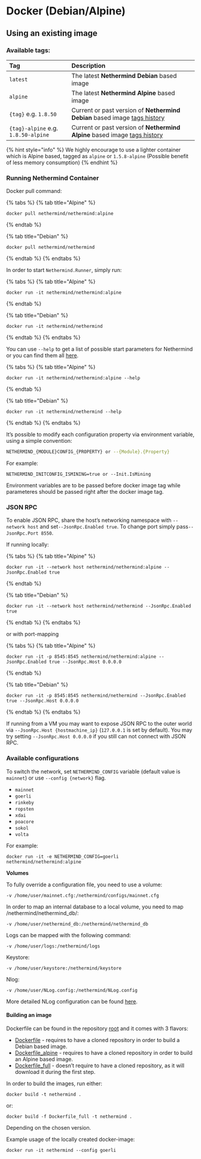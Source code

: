 # Docker \(Debian/Alpine\)

## Using an existing image

### **Available tags:**

| **Tag** | Description |
| :--- | :--- |
| `latest` | The latest **Nethermind Debian** based image |
| `alpine` | The latest **Nethermind Alpine** based image |
| `{tag}` e.g. `1.8.50` | Current or past version of **Nethermind Debian** based image [tags history](https://github.com/NethermindEth/nethermind/tags) |
| `{tag}-alpine` e.g. `1.8.50-alpine` | Current or past version of **Nethermind Alpine** based image [tags history](https://github.com/NethermindEth/nethermind/tags) |

{% hint style="info" %}
We highly encourage to use a lighter container which is Alpine based, tagged as `alpine` or `1.5.8-alpine` \(Possible benefit of less memory consumption\)
{% endhint %}

### **Running Nethermind** Container

Docker pull command:

{% tabs %}
{% tab title="Alpine" %}
```text
docker pull nethermind/nethermind:alpine
```
{% endtab %}

{% tab title="Debian" %}
```text
docker pull nethermind/nethermind
```
{% endtab %}
{% endtabs %}

In order to start `Nethermind.Runner`, simply run:

{% tabs %}
{% tab title="Alpine" %}
```text
docker run -it nethermind/nethermind:alpine
```
{% endtab %}

{% tab title="Debian" %}
```text
docker run -it nethermind/nethermind
```
{% endtab %}
{% endtabs %}

You can use `--help` to get a list of possible start parameters for Nethermind or you can find them all [here](../configuration/).

{% tabs %}
{% tab title="Alpine" %}
```text
docker run -it nethermind/nethermind:alpine --help
```
{% endtab %}

{% tab title="Debian" %}
```text
docker run -it nethermind/nethermind --help
```
{% endtab %}
{% endtabs %}

It’s possible to modify each configuration property via environment variable, using a simple convention:

```bash
NETHERMIND_{MODULE}CONFIG_{PROPERTY} or --{Module}.{Property}
```

For example:

```text
NETHERMIND_INITCONFIG_ISMINING=true or --Init.IsMining
```

Environment variables are to be passed before docker image tag while parameteres should be passed right after the docker image tag.

### **JSON RPC**

To enable JSON RPC, share the host’s networking namespace with `--network host` and set`--JsonRpc.Enabled true`. To change port simply pass`--JsonRpc.Port 8550`.

If running locally:

{% tabs %}
{% tab title="Alpine" %}
```text
docker run -it --network host nethermind/nethermind:alpine --JsonRpc.Enabled true
```
{% endtab %}

{% tab title="Debian" %}
```text
docker run -it --network host nethermind/nethermind --JsonRpc.Enabled true
```
{% endtab %}
{% endtabs %}

or with port-mapping

{% tabs %}
{% tab title="Alpine" %}
```text
docker run -it -p 8545:8545 nethermind/nethermind:alpine --JsonRpc.Enabled true --JsonRpc.Host 0.0.0.0
```
{% endtab %}

{% tab title="Debian" %}
```text
docker run -it -p 8545:8545 nethermind/nethermind --JsonRpc.Enabled true --JsonRpc.Host 0.0.0.0
```
{% endtab %}
{% endtabs %}

If running from a VM you may want to expose JSON RPC to the outer world via `--JsonRpc.Host {hostmachine_ip}` \(`127.0.0.1` is set by default\). You may try setting `--JsonRpc.Host 0.0.0.0` if you still can not connect with JSON RPC.

### **Available configurations**

To switch the network, set `NETHERMIND_CONFIG` variable \(default value is `mainnet`\) or use `--config {network}` flag.

* `mainnet`
* `goerli`
* `rinkeby`
* `ropsten`
* `xdai`
* `poacore`
* `sokol`
* `volta`

For example:

```text
docker run -it -e NETHERMIND_CONFIG=goerli nethermind/nethermind:alpine
```

**Volumes**

To fully override a configuration file, you need to use a volume:

```text
-v /home/user/mainnet.cfg:/nethermind/configs/mainnet.cfg
```

In order to map an internal database to a local volume, you need to map /nethermind/nethermind\_db/:

```text
-v /home/user/nethermind_db:/nethermind/nethermind_db
```

Logs can be mapped with the following command:

```text
-v /home/user/logs:/nethermind/logs
```

Keystore:

```text
-v /home/user/keystore:/nethermind/keystore
```

Nlog:

```text
-v /home/user/NLog.config:/nethermind/NLog.config
```

More detailed NLog configuration can be found [here](https://github.com/NLog/NLog/wiki/Configuration-file).

#### Building an image

Dockerfile can be found in the repository [root](https://github.com/NethermindEth/nethermind) and it comes with 3 flavors:

* [Dockerfile](https://github.com/NethermindEth/nethermind/blob/master/Dockerfile) - requires to have a cloned repository in order to build a Debian based image.
* [Dockerfile\_alpine](https://github.com/NethermindEth/nethermind/blob/master/Dockerfile_alpine) - requires to have a cloned repository in order to build an Alpine based image.
* [Dockerfile\_full](https://github.com/NethermindEth/nethermind/blob/master/Dockerfile_full) - doesn’t require to have a cloned repository, as it will download it during the first step.

In order to build the images, run either:

```text
docker build -t nethermind .
```

or:

```text
docker build -f Dockerfile_full -t nethermind .
```

Depending on the chosen version.

Example usage of the locally created docker-image:

```text
docker run -it nethermind --config goerli
```

